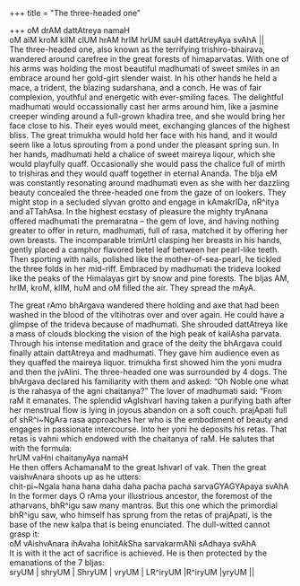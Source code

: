 +++
title = "The three-headed one"

+++
oM drAM dattAtreya namaH  
oM aiM kroM klIM clUM hrAM hrIM hrUM sauH dattAtreyAya svAhA ||  
The three-headed one, also known as the terrifying trishiro-bhairava,
wandered around carefree in the great forests of himaparvatas. With one
of his arms was holding the most beautiful madhumati of sweet smiles in
an embrace around her gold-girt slender waist. In his other hands he
held a mace, a trident, the blazing sudarshana, and a conch. He was of
fair complexion, youthful and energetic with ever-smiling faces. The
delightful madhumati would occassionally cast her arms around him, like
a jasmine creeper winding around a full-grown khadira tree, and she
would bring her face close to his. Their eyes would meet, exchanging
glances of the highest bliss. The great trimukha would hold her face
with his hand, and it would seem like a lotus sprouting from a pond
under the pleasant spring sun. In her hands, madhumati held a chalice of
sweet maireya liqour, which she would playfully quaff. Occasionally she
would pass the chalice full of mirth to trishiras and they would quaff
together in eternal Ananda. The bIja eM was constantly resonating around
madhumati even as she with her dazzling beauty concealed the
three-headed one from the gaze of on lookers. They might stop in a
secluded slyvan grotto and engage in kAmakrIDa, nR^itya and aTTahAsa. In
the highest ecstasy of pleasure the mighty tryAnana offered madhumati
the premaratna – the gem of love, and having nothing greater to offer in
return, madhumati, full of rasa, matched it by offering her own breasts.
The incomparable trimUrtI clasping her breasts in his hands, gently
placed a camphor flavored betel leaf between her pearl-like teeth. Then
sporting with nails, polished like the mother-of-sea-pearl, he tickled
the three folds in her mid-riff. Embraced by madhumati the trideva
looked like the peaks of the Himalayas girt by snow and pine forests.
The bIjas AM, hrIM, kroM, klIM, huM and oM filled the air. They spread
the mAyA.

The great rAmo bhArgava wandered there holding and axe that had been
washed in the blood of the vItihotras over and over again. He could have
a glimpse of the trideva because of madhumati. She shrouded dattAtreya
like a mass of clouds blocking the vision of the high peak of kailAsha
parvata. Through his intense meditation and grace of the deity the
bhArgava could finally attain dattAtreya and madhumati. They gave him
audience even as they quaffed the maireya liquor. trimukha first showed
him the yoni mudra and then the jvAlini. The three-headed one was
surrounded by 4 dogs. The bhArgava declared his familiarity with them
and asked: “Oh Noble one what is the rahasya of the agni chaitanya?” The
lover of madhumati said: “From raM it emanates. The splendid vAgIshvarI
having taken a purifying bath after her menstrual flow is lying in
joyous abandon on a soft couch. prajApati full of shR^i\~NgAra rasa
approaches her who is the embodiment of beauty and engages in passionate
intercourse. Into her yoni he deposits his retas. That retas is vahni
which endowed with the chaitanya of raM. He salutes that with the
formula:  
hrUM vaHni chaitanyAya namaH  
He then offers AchamanaM to the great IshvarI of vak. Then the great
vaishvAnara shoots up as he utters:  
chit-pi\~Ngala hana hana daha daha pacha pacha sarvaGYAGYApaya svAhA   
In the former days O rAma your illustrious ancestor, the foremost of the
atharvans, bhR^igu saw many mantras. But this one which the primordial
bhR^igu saw, who himself has sprung from the retas of prajApati, is the
base of the new kalpa that is being enunciated. The dull-witted cannot
grasp it:  
oM vAishvAnara ihAvaha lohitAkSha sarvakarmANi sAdhaya svAhA  
It is with it the act of sacrifice is achieved. He is then protected by
the emanations of the 7 bIjas:  
sryUM | shryUM | ShryUM | vryUM | LR^iryUM |R^iryUM |yryUM ||

``` 
```
